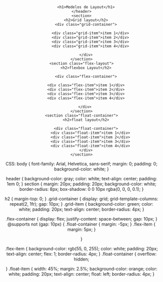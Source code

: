 <!DOCTYPE html>
<html lang="pt-br">
<head>
    <meta charset="UTF-8">
    <meta name="viewport" content="width=device-width, initial-scale=1.0">
    <title>Document</title>
    <link rel="stylesheet" href="style.css">
    
</head>
<body> 
    <header>

        <h1>Modelos de Layout</h1>
    </header>
    <section>
        <h2>Grid layout</h2>
        <div class="grid-container">

            <div class="grid-item">item 1</div>
            <div class="grid-item">item 2</div>
            <div class="grid-item">item 3</div>
            <div class="grid-item">item 4</div>

        </div>
    </section>
    <section class="flex-layout">
        <h2>flexbox Layout</h2>

        <div class="flex-container">

        <div class="flex-item">item 1</div>
        <div class="flex-item">item 2</div>
        <div class="flex-item">item 3</div>
        <div class="flex-item">item 4</div>

        </div> 
    </section>
    <section class="float-container">
        <h2>float layout</h2>

        <div class="float-container">
            <div class="float-item">item 1</div>
            <div class="float-item">item 2</div>
            <div class="float-item">item 3</div>
            <div class="float-item">item 4</div>
        </div>
    </section>
    
   
   
</body>
</html>

CSS:
body {
    font-family: Arial, Helvetica, sans-serif;
    margin: 0;
    padding: 0;
    background-color: white;
}

header {
    background-color: gray;
    color: white;
    text-align: center;
    padding: 1em 0;
}
section {
    margin: 20px;
    padding: 20px;
    background-color: white;
    border-radius: 8px;
    box-shadow: 0 0 10px rgba(0, 0, 0, 0.1);
}

h2 {
    margin-top: 0;
}
.grid-container {
    display: grid;
    grid-template-columns: repeat(2, 1fr);
    gap: 10px;
}
.grid-item {
    background-color: green;
    color: white;
    padding: 20px;
    text-align: center;
    border-radius: 4px;
}

.flex-container {
    display: flex;
    justify-content: space-between; 
    gap: 10px;
}
@supports not (gap: 10px) {
    .float-container {
        margin: -5px;
    }
    .flex-item {
        margin: 5px;
    }

}


.flex-item {
    background-color: rgb(55, 0, 255);
    color: white;
    padding: 20px;
    text-align: center;
    flex: 1;
    border-radius: 4px;
}
.float-container {
    overflow: hidden;

}
.float-item {
    width: 45%;
    margin: 2.5%;
    background-color: orange;
    color: white;
    padding: 20px;
    text-align: center;
    float: left;
    border-radius: 4px;
}

